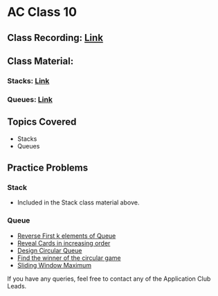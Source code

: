 # AC Class 10

## Class Recording: [Link](https://drive.google.com/file/d/1DWBjSL8AVwX6KFxlNTKqb_Br7fRQuM7I/view?usp=sharing)

## Class Material: 
### Stacks: [Link](https://drive.google.com/file/d/1oTIEretF37CEd-BZNwcdbEFEOwS8HEgk/view?usp=sharing)
### Queues: [Link](https://www.canva.com/design/DAE4Wx_3MgA/LwZixvHjkPyNf_51dJN4Ww/view?utm_content=DAE4Wx_3MgA&utm_campaign=designshare&utm_medium=link2&utm_source=sharebutton)

## Topics Covered

- Stacks
- Queues

## Practice Problems

### Stack
- Included in the Stack class material above. 

### Queue
- [Reverse First k elements of Queue](https://practice.geeksforgeeks.org/problems/reverse-first-k-elements-of-queue/1)
- [Reveal Cards in increasing order](https://leetcode.com/problems/reveal-cards-in-increasing-order/)
- [Design Circular Queue](https://leetcode.com/problems/design-circular-queue/)
- [Find the winner of the circular game](https://leetcode.com/problems/find-the-winner-of-the-circular-game/)
- [Sliding Window Maximum](https://leetcode.com/problems/sliding-window-maximum/)



If you have any queries, feel free to contact any of the Application Club Leads.
